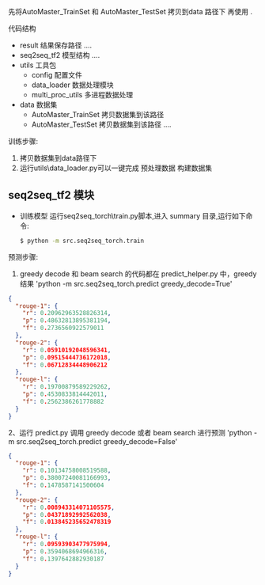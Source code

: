 先将AutoMaster_TrainSet 和 AutoMaster_TestSet 拷贝到data 路径下 再使用 .



代码结构

+ result 结果保存路径
    ....    
+ seq2seq_tf2 模型结构
    ....
+ utils 工具包
    + config  配置文件
    + data_loader 数据处理模块
    + multi_proc_utils 多进程数据处理
+ data  数据集
    + AutoMaster_TrainSet 拷贝数据集到该路径
    + AutoMaster_TestSet  拷贝数据集到该路径
    ....
 
 训练步骤:
 1. 拷贝数据集到data路径下
 2. 运行utils\data_loader.py可以一键完成 预处理数据 构建数据集
 
 ##  seq2seq_tf2 模块
 * 训练模型 运行seq2seq_torch\train.py脚本,进入 summary 目录,运行如下命令:
     ```bash
     $ python -m src.seq2seq_torch.train
     ```   
 预测步骤:
 1. greedy decode 和 beam search 的代码都在 predict_helper.py 中，greedy结果
'python -m src.seq2seq_torch.predict greedy_decode=True'
```json    
{
  "rouge-1": {
    "r": 0.20962963528826314,
    "p": 0.48632813895381194,
    "f": 0.2736560922579011
  },
  "rouge-2": {
    "r": 0.05910192048596341,
    "p": 0.09515444736172018,
    "f": 0.06712834448906212
  },
  "rouge-l": {
    "r": 0.19700879589229262,
    "p": 0.4530833814442011,
    "f": 0.2562386261778882
  }
}
```
2、运行 predict.py 调用 greedy decode 或者 beam search 进行预测
'python -m src.seq2seq_torch.predict greedy_decode=False'
```json 
{
  "rouge-1": {
    "r": 0.10134758008519588,
    "p": 0.38007240081166993,
    "f": 0.1478587141500604
  },
  "rouge-2": {
    "r": 0.008943314071105575,
    "p": 0.04371892992562038,
    "f": 0.013845235652478319
  },
  "rouge-l": {
    "r": 0.09593903477975994,
    "p": 0.3594068694966316,
    "f": 0.1397642882930187
  }
}

```